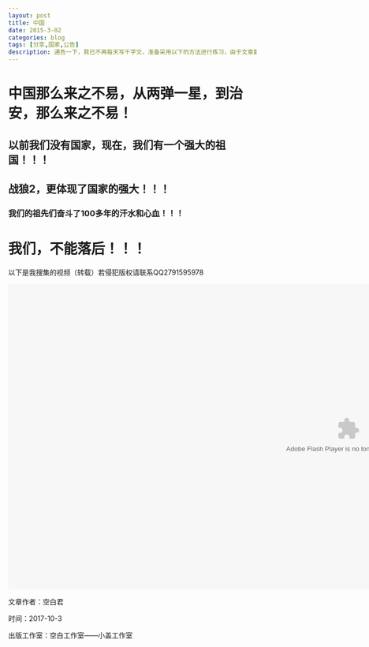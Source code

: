```yaml
---
layout: post
title: 中国
date: 2015-3-02
categories: blog
tags: [分享,国家,公告]
description: 通告一下，我已不再每天写千字文，准备采用以下的方法进行练习，由于文章篇幅较长，链接较多，建议到简书或博客进行阅读。
---
```


# 中国那么来之不易，从两弹一星，到治安，那么来之不易！

## 以前我们没有国家，现在，我们有一个强大的祖国！！！

## 战狼2，更体现了国家的强大！！！

### 我们的祖先们奋斗了100多年的汗水和心血！！！

# 我们，不能落后！！！

以下是我搜集的视频（转载）若侵犯版权请联系QQ2791595978

<object width=1380 height=620><param name="movie" value="http://share.vrs.sohu.com/my/v.swf&topBar=1&id=93295009&autoplay=false&from=page"></param><param name="allowFullScreen" value="true"></param><param name="allowscriptaccess" value="always"></param><param name="wmode" value="Transparent"></param><embed width=1380 height=620 wmode="Transparent" allowfullscreen="true" allowscriptaccess="always" quality="high" src="http://share.vrs.sohu.com/my/v.swf&topBar=1&id=93295009&autoplay=false&from=page" type="application/x-shockwave-flash"/></embed></object>

文章作者：空白君

时间：2017-10-3

出版工作室：空白工作室——小盖工作室
